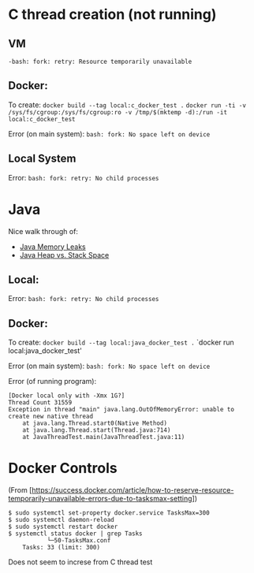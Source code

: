 # C thread creation (not running)
## VM
`-bash: fork: retry: Resource temporarily unavailable`

## Docker:
To create:
`docker build --tag local:c_docker_test .`
`docker run -ti -v /sys/fs/cgroup:/sys/fs/cgroup:ro -v /tmp/$(mktemp -d):/run -it local:c_docker_test`

Error (on main system): `bash: fork: No space left on device`

## Local System
Error: `bash: fork: retry: No child processes`

# Java
Nice walk through of:
* [Java Memory Leaks](https://stackify.com/memory-leaks-java/)
* [Java Heap vs. Stack Space](https://www.journaldev.com/4098/java-heap-space-vs-stack-memory)
## Local:
Error: `bash: fork: retry: No child processes`

## Docker:
To create:
`docker build --tag local:java_docker_test .`
`docker run local:java_docker_test'
		
Error (on main system): `bash: fork: No space left on device`

Error (of running program):
```
[Docker local only with -Xmx 1G?]
Thread Count 31559
Exception in thread "main" java.lang.OutOfMemoryError: unable to create new native thread
	at java.lang.Thread.start0(Native Method)
	at java.lang.Thread.start(Thread.java:714)
	at JavaThreadTest.main(JavaThreadTest.java:11)
```

# Docker Controls
(From [https://success.docker.com/article/how-to-reserve-resource-temporarily-unavailable-errors-due-to-tasksmax-setting])
```
$ sudo systemctl set-property docker.service TasksMax=300
$ sudo systemctl daemon-reload
$ sudo systemctl restart docker
$ systemctl status docker | grep Tasks
           └─50-TasksMax.conf
    Tasks: 33 (limit: 300)
```

Does not seem to increse from C thread test
